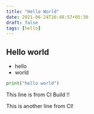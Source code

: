 ```yaml
---
title: "Hello World"
date: 2021-06-24T16:48:57+05:30
draft: false
tags: [hello]
---
```

## Hello world

* hello
* world
```py
print("hello world")
```

This line is from CI Build !!

This is another line from CI!